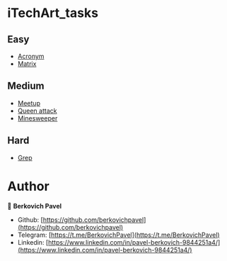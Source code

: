 # iTechArt_tasks

## Easy
- [Acronym](https://github.com/berkovichpavel/iTechArt_tasks/tree/master/acronym)
- [Matrix](https://github.com/berkovichpavel/iTechArt_tasks/tree/master/matrix)
## Medium
- [Meetup](https://github.com/berkovichpavel/iTechArt_tasks/tree/master/meetup)
- [Queen attack](https://github.com/berkovichpavel/iTechArt_tasks/tree/master/queen_attack)
- [Minesweeper](https://github.com/berkovichpavel/iTechArt_tasks/tree/master/minesweeper)
## Hard
- [Grep](https://github.com/berkovichpavel/iTechArt_tasks/tree/master/grep)

# Author 

👤 **Berkovich Pavel**

- Github: [https://github.com/berkovichpavel](https://github.com/berkovichpavel)
- Telegram: [https://t.me/BerkovichPavel](https://t.me/BerkovichPavel)
- Linkedin: [https://www.linkedin.com/in/pavel-berkovich-9844251a4/](https://www.linkedin.com/in/pavel-berkovich-9844251a4/)